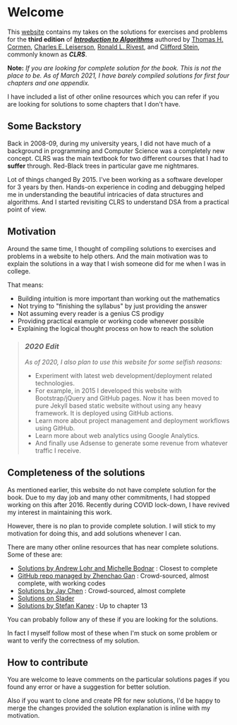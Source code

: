 # Welcome

This [website](https://atekihcan.github.io/CLRS/) contains my takes on the solutions for exercises and problems for the **third edition** of ***[Introduction to Algorithms](https://amzn.to/2NhErxH)*** authored by [Thomas H. Cormen](https://www.cs.dartmouth.edu/~thc/), [Charles E. Leiserson](https://people.csail.mit.edu/cel/), [Ronald L. Rivest](http://people.csail.mit.edu/rivest/), and [Clifford Stein](http://www.columbia.edu/~cs2035/), commonly known as ***CLRS***.

**Note:** *If you are looking for complete solution for the book. This is not the place to be. As of March 2021, I have barely compiled solutions for first four chapters and one appendix.*

I have included a list of other online resources which you can refer if you are looking for solutions to some chapters that I don't have.

## Some Backstory

Back in 2008-09, during my university years, I did not have much of a background in programming and Computer Science was a completely new concept. CLRS was the main textbook for two different courses that I had to **suffer** through. Red-Black trees in particular gave me nightmares.

Lot of things changed By 2015. I've been working as a software developer for 3 years by then. Hands-on experience in coding and debugging helped me in understanding the beautiful intricacies of data structures and algorithms. And I  started revisiting CLRS to understand DSA from a practical point of view.

## Motivation

Around the same time, I thought of compiling solutions to exercises and problems in a website to help others. And the main motivation was to explain the solutions in a way that I wish someone did for me when I was in college.

That means:

* Building intuition is more important than working out the mathematics
* Not trying to "finishing the syllabus" by just providing the answer
* Not assuming every reader is a genius CS prodigy
* Providing practical example or working code whenever possible
* Explaining the logical thought process on how to reach the solution

> ### ***2020 Edit***
>
> *As of 2020, I also plan to use this website for some selfish reasons:*
>
> * Experiment with latest web development/deployment related technologies.
> * For example, in 2015 I developed this website with Bootstrap/jQuery and GitHub pages. Now it has been moved to pure Jekyll based static website without using any heavy framework. It is deployed using GitHub actions.
> * Learn more about project management and deployment workflows using GitHub.
> * Learn more about web analytics using Google Analytics.
> * And finally use Adsense to generate some revenue from whatever traffic I receive.

## Completeness of the solutions

As mentioned earlier, this website do not have complete solution for the book. Due to my day job and many other  commitments, I had stopped working on this after 2016. Recently during COVID lock-down, I have revived my interest in maintaining this work.

However, there is no plan to provide complete solution. I will stick to my motivation for doing this, and add solutions whenever I can.

There are many other online resources that has near complete solutions. Some of these are:

* [Solutions by Andrew Lohr and Michelle Bodnar](https://sites.math.rutgers.edu/~ajl213/CLRS/CLRS.html) : Closest to complete
* [GitHub repo managed by Zhenchao Gan](https://github.com/gzc/CLRS) : Crowd-sourced, almost complete, with working codes
* [Solutions by Jay Chen](https://walkccc.me/CLRS/) : Crowd-sourced, almost complete
* [Solutions on Slader](https://www.slader.com/textbook/9780262033848-introduction-to-algorithms-3rd-edition/)
* [Solutions by Stefan Kanev](https://ita.skanev.com/) : Up to chapter 13

You can probably follow any of these if you are looking for the solutions.

In fact I myself follow most of these when I'm stuck on some problem or want to verify the correctness of my solution.

## How to contribute

You are welcome to leave comments on the particular solutions pages if you found any error or have a suggestion for better solution.

Also if you want to clone and create PR for new solutions, I'd be happy to merge the changes provided the solution explanation is inline with my motivation.
